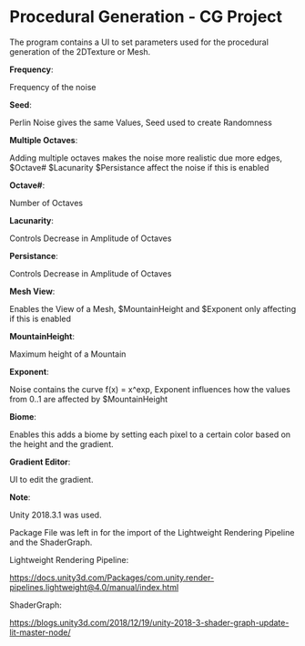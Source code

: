 # Procedural Generation - CG Project 

The program contains a UI to set parameters used for the procedural generation of the 2DTexture or Mesh.

**Frequency**: 

Frequency of the noise

**Seed**:

Perlin Noise gives the same Values, Seed used to create Randomness 

**Multiple Octaves**:

Adding multiple octaves makes the noise more realistic due more edges, 
$Octave# $Lacunarity $Persistance affect the noise if this is enabled

**Octave#**:

Number of Octaves

**Lacunarity**:

Controls Decrease in Amplitude of Octaves

**Persistance**:

Controls Decrease in Amplitude of Octaves

**Mesh View**: 

Enables the View of a Mesh, $MountainHeight and $Exponent only affecting if this is enabled

**MountainHeight**:

Maximum height of a Mountain

**Exponent**: 

Noise contains the curve f(x) = x^exp, Exponent influences how the values from 0..1 are affected by $MountainHeight

**Biome**:

Enables this adds a biome by setting each pixel to a certain color based on the height and the gradient.

**Gradient Editor**:

UI to edit the gradient.  

**Note**: 

Unity 2018.3.1 was used. 

Package File was left in for the import of the Lightweight Rendering Pipeline and the ShaderGraph. 

Lightweight Rendering Pipeline:

https://docs.unity3d.com/Packages/com.unity.render-pipelines.lightweight@4.0/manual/index.html

ShaderGraph:

https://blogs.unity3d.com/2018/12/19/unity-2018-3-shader-graph-update-lit-master-node/

